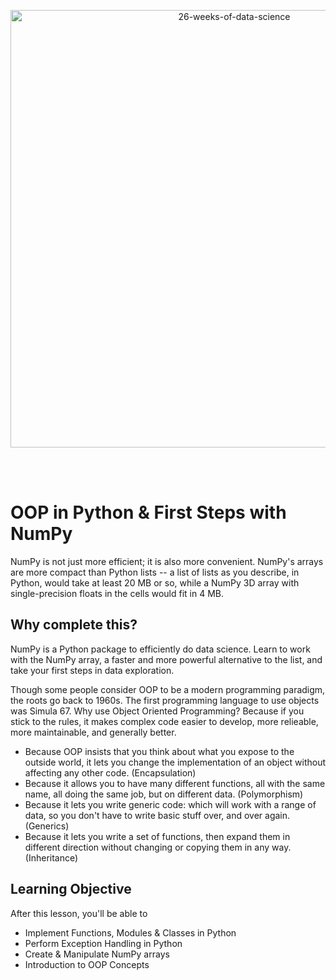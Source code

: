 <p align="center">
  <img src="https://d24cdstip7q8pz.cloudfront.net/t/t20180406174744/content/common/images/26-weeks-of-data-science-banner.jpg" width="700" title="26-weeks-of-data-science">
</p>

<br/><br/>


# OOP in Python & First Steps with NumPy 


NumPy is not just more efficient; it is also more convenient. NumPy's arrays are more compact than Python lists -- a list of lists as you describe, in Python, would take at least 20 MB or so, while a NumPy 3D array with single-precision floats in the cells would fit in 4 MB.

 ## Why complete this?
NumPy is a Python package to efficiently do data science. Learn to work with the NumPy array, a faster and more powerful alternative to the list, and take your first steps in data exploration.

Though some people consider OOP to be a modern programming paradigm, the roots go back to 1960s. The first programming language to use objects was Simula 67.  Why use Object Oriented Programming? Because if you stick to the rules, it makes complex code easier to develop, more relieable, more maintainable, and generally better.

* Because OOP insists that you think about what you expose to the outside world, it lets you change the implementation of an object without affecting any other code. (Encapsulation)
* Because it allows you to have many different functions, all with the same name, all doing the same job, but on different data. (Polymorphism)
* Because it lets you write generic code: which will work with a range of data, so you don't have to write basic stuff over, and over again. (Generics)
* Because it lets you write a set of functions, then expand them in different direction without changing or copying them in any way. (Inheritance)

## Learning Objective
After this lesson, you'll be able to
* Implement Functions, Modules & Classes in Python
* Perform Exception Handling in Python
* Create & Manipulate NumPy arrays
* Introduction to OOP Concepts

